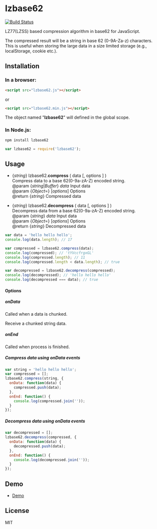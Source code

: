 lzbase62
========

[![Build Status](https://travis-ci.org/polygonplanet/lzbase62.svg)](https://travis-ci.org/polygonplanet/lzbase62)


LZ77(LZSS) based compression algorithm in base62 for JavaScript.

The compressed result will be a string in base 62 (0-9A-Za-z) characters.  
This is useful when storing the large data in a size limited storage (e.g., localStorage, cookie etc.).

## Installation

### In a browser:

```html
<script src="lzbase62.js"></script>
```

or

```html
<script src="lzbase62.min.js"></script>
```

The object named "**lzbase62**" will defined in the global scope.


### In Node.js:

```bash
npm install lzbase62
```

```javascript
var lzbase62 = require('lzbase62');
```

## Usage

* {_string_} lzbase62.**compress** ( data [, options ] )  
  Compress data to a base 62(0-9a-zA-Z) encoded string.  
  @param {_string_|_Buffer_} _data_ Input data  
  @param {_Object_=} [_options_] Options  
  @return {_string_} Compressed data

* {_string_} lzbase62.**decompress** ( data [, options ] )  
  Decompress data from a base 62(0-9a-zA-Z) encoded string.  
  @param {_string_} _data_ Input data  
  @param {_Object_=} [_options_] Options  
  @return {_string_} Decompressed data


```javascript
var data = 'hello hello hello';
console.log(data.length); // 17

var compressed = lzbase62.compress(data);
console.log(compressed); // 'tYVccfrgxGL'
console.log(compressed.length); // 11
console.log(compressed.length < data.length); // true

var decompressed = lzbase62.decompress(compressed);
console.log(decompressed); // 'hello hello hello'
console.log(decompressed === data); // true
```

#### Options

##### onData
Called when a data is chunked.

Receive a chunked string data.

##### onEnd
Called when process is finished.


##### Compress data using onData events

```javascript
var string = 'hello hello hello';
var compressed = [];
lzbase62.compress(string, {
  onData: function(data) {
    compressed.push(data);
  },
  onEnd: function() {
    console.log(compressed.join(''));
  }
});
```

##### Decompress data using onData events

```javascript
var decompressed = [];
lzbase62.decompress(compressed, {
  onData: function(data) {
    decompressed.push(data);
  },
  onEnd: function() {
    console.log(decompressed.join(''));
  }
});
```

## Demo

* [Demo](http://polygonplanet.github.io/lzbase62/demo/)

## License

MIT

